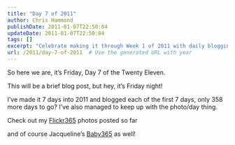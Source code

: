 ```yaml
---
title: "Day 7 of 2011"
author: Chris Hammond
publishDate: 2011-01-07T22:50:04
updateDate: 2011-01-07T22:50:04
tags: []
excerpt: "Celebrate making it through Week 1 of 2011 with daily blogging and photos! Only 358 days to go, check out the Flickr365 and Baby365 photos. 📸🎉"
url: /2011/day-7-of-2011  # Use the generated URL with year
---
```

<p>So here we are, it’s Friday, Day 7 of the Twenty Eleven.</p>  <p>This will be a brief blog post, but hey, it’s Friday night!</p>  <p>I’ve made it 7 days into 2011 and blogged each of the first 7 days, only 358 more days to go? I’ve also managed to keep up with the photo/day thing.</p>  <p>Check out my <a href="https://www.chrishammond.com/photos/view/setdisplay/setid/72157625593520079" target="_blank">Flickr365</a> photos posted so far</p>  <p>and of course Jacqueline’s <a href="https://www.jacquelinehammond.com/Photos/view/setdisplay/setid/72157625597966645.aspx" target="_blank">Baby365</a> as well!</p>

